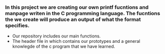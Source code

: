 <head>
<title>_printf.c</title>
</head>
<body>
<h3>In this project we are creating our own printf fucntions and manpage writen in the C programming language. The fucntions the we create will produce an output of what the format specifies.</h3>
<ul>
<li>Our repository includes our main functions.</li>
<li>The header file in which contains our prototypes and a general knowlegde of the c program that we have learned.</li>
</ul>
</body>
